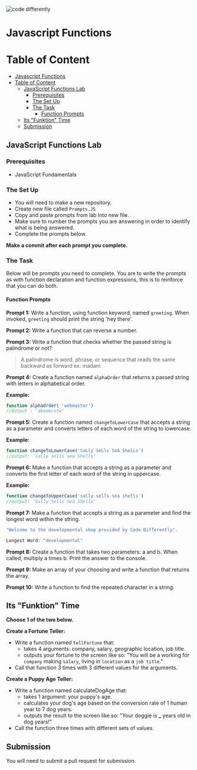 ![code differently](https://user-images.githubusercontent.com/54545904/91590200-f82ec600-e928-11ea-9433-eea450388abf.png)

# Javascript Functions

# Table of Content

- [Javascript Functions](#javascript-functions)
- [Table of Content](#table-of-content)
  - [JavaScript Functions Lab](#javascript-functions-lab)
    - [Prerequisites](#prerequisites)
    - [The Set Up](#the-set-up)
    - [The Task](#the-task)
      - [Function Prompts](#function-prompts)
  - [Its "Funktion" Time](#its-funktion-time)
  - [Submission](#submission)

## JavaScript Functions Lab

### Prerequisites

- JavaScript Fundamentals

### The Set Up

- You will need to make a new repository.
- Create new file called `Prompts.JS`
- Copy and paste prompts from lab into new file.
- Make sure to number the prompts you are answering in order to identify what is being answered.
- Complete the prompts below.

**Make a commit after each prompt you complete.**

### The Task

Below will be prompts you need to complete. You are to write the prompts as with function declaration and function expressions, this is to reinforce that you can do both.

#### Function Prompts

**Prompt 1:** Write a function, using function keyword, named `greeting`. When invoked, `greeting` should print the string 'hey there'.

**Prompt 2:** Write a function that can reverse a number.

**Prompt 3:** Write a function that checks whether the passed string is palindrome or not?

> A palindrome is word, phrase, or sequence that reads the same backward as forward ex: madam

**Prompt 4:** Create a function named `alphaOrder` that returns a passed string with letters in alphabetical order.

**Example:**

```js
function alphaOrder( 'webmaster')
//Output : 'abeemrstw'
```

**Prompt 5:** Create a function named `changeToLowerCase` that accepts a string as a parameter and converts letters of each word of the string to lowercase.

**Example:**

```js
function changeToLowerCase('SaLly SeLls SeA ShelLs')
//output: 'sally sells sea shells'
```

**Prompt 6:** Make a function that accepts a string as a parameter and converts the first letter of each word of the string in uppercase.

**Example:**

```js
function changeToUpperCase('sally sells sea shells')
//output: 'Sally Sells Sea Shells'
```

**Prompt 7:** Make a function that accepts a string as a parameter and find the longest word within the string.

```js
"Welcome to the developmental shop provided by Code Differently".

Longest Word: "developmental"
```

**Prompt 8:** Create a function that takes two parameters: a and b. When called, multiply a times b. Print the answer to the console.

**Prompt 9:** Make an array of your choosing and write a function that returns the array.

**Prompt 10:** Write a function to find the repeated character in a string.

## Its "Funktion" Time

**Choose 1 of the two below.**

**Create a Fortune Teller:**

- Write a function named `tellFortune` that:
  - takes 4 arguments: company, salary, geographic location, job title.
  - outputs your fortune to the screen like so: "You will be a working for `company` making `salary`, living in `location` as a `job title`."
- Call that function 3 times with 3 different values for the arguments.

**Create a Puppy Age Teller:**

- Write a function named calculateDogAge that:
  - takes 1 argument: your puppy's age.
  - calculates your dog's age based on the conversion rate of 1 human year to 7 dog years.
  - outputs the result to the screen like so: "Your doggie is **\_** years old in dog years!"
- Call the function three times with different sets of values.

## Submission

You will need to submit a pull request for submission.
